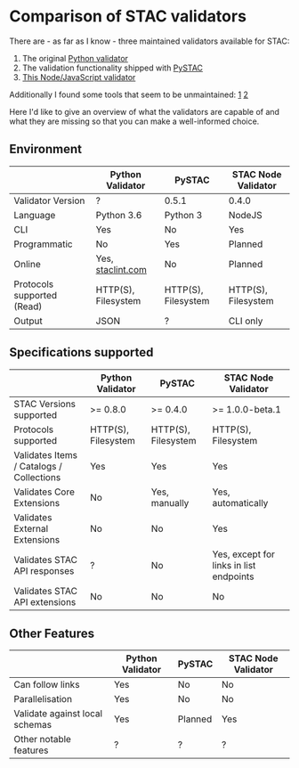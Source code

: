 # Comparison of STAC validators

There are - as far as I know - three maintained validators available for STAC:

1. The original [Python validator](https://github.com/sparkgeo/stac-validator)
3. The validation functionality shipped with [PySTAC](https://github.com/azavea/pystac)
4. [This Node/JavaScript validator](https://github.com/m-mohr/stac-node-validator)

Additionally I found some tools that seem to be unmaintained: [1](https://github.com/brianbancroft/stac-validator-cli) [2](https://github.com/JamesOConnor/stac-validator)

Here I'd like to give an overview of what the validators are capable of and what they are missing so that you can make a well-informed choice.

## Environment

|                            | Python Validator                           | PySTAC              | STAC Node Validator |
| :------------------------- | ------------------------------------------ | ------------------- | ------------------- |
| Validator Version          | ?                                          | 0.5.1               | 0.4.0               |
| Language                   | Python 3.6                                 | Python 3            | NodeJS              |
| CLI                        | Yes                                        | No                  | Yes                 |
| Programmatic               | No                                         | Yes                 | Planned             |
| Online                     | Yes, [staclint.com](https://staclint.com/) | No                  | Planned             |
| Protocols supported (Read) | HTTP(S), Filesystem                        | HTTP(S), Filesystem | HTTP(S), Filesystem |
| Output                     | JSON                                       | ?                   | CLI only            |

## Specifications supported

|                                          | Python Validator    | PySTAC              | STAC Node Validator                     |
| ---------------------------------------- | ------------------- | ------------------- | --------------------------------------- |
| STAC Versions supported                  | >= 0.8.0            | >= 0.4.0            | >= 1.0.0-beta.1                         |
| Protocols supported                      | HTTP(S), Filesystem | HTTP(S), Filesystem | HTTP(S), Filesystem                     |
| Validates Items / Catalogs / Collections | Yes                 | Yes                 | Yes                                     |
| Validates Core Extensions                | No                  | Yes, manually       | Yes, automatically                      |
| Validates External Extensions            | No                  | No                  | Yes                                     |
| Validates STAC API responses             | ?                   | No                  | Yes, except for links in list endpoints |
| Validates STAC API extensions            | No                  | No                  | No                                      |

## Other Features

|                                | Python Validator | PySTAC  | STAC Node Validator |
| :----------------------------- | ---------------- | ------- | ------------------- |
| Can follow links               | Yes              | No      | No                  |
| Parallelisation                | Yes              | No      | No                  |
| Validate against local schemas | Yes              | Planned | Yes                 |
| Other notable features         | ?                | ?       | ?                   |
